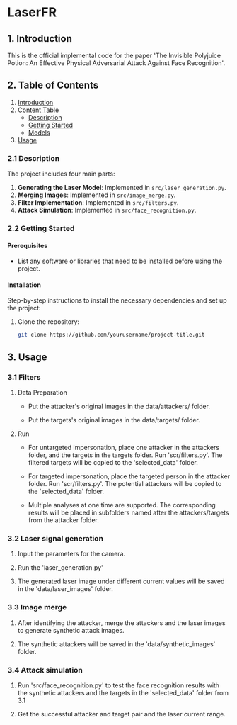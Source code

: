 # LaserFR

## 1. Introduction

This is the official implemental code for the paper 'The Invisible Polyjuice Potion: An Effective Physical Adversarial Attack Against Face Recognition'.

## 2. Table of Contents

1. [Introduction](#1-introduction)
2. [Content Table](#2-content-table)
   - [Description](#21-description)
   - [Getting Started](#22-getting-started)
   - [Models](#23-models)
3. [Usage](#3-usage)

### 2.1 Description

The project includes four main parts:
1. **Generating the Laser Model**: Implemented in `src/laser_generation.py`.
2. **Merging Images**: Implemented in `src/image_merge.py`.
3. **Filter Implementation**: Implemented in `src/filters.py`.
4. **Attack Simulation**: Implemented in `src/face_recognition.py`.

### 2.2 Getting Started

#### Prerequisites

- List any software or libraries that need to be installed before using the project.

#### Installation

Step-by-step instructions to install the necessary dependencies and set up the project:

1. Clone the repository:
   ```bash
   git clone https://github.com/yourusername/project-title.git


## 3. Usage

### 3.1 Filters

1. Data Preparation
   
   - Put the attacker's original images in the data/attackers/ folder.
   
   - Put the targets's original images in the data/targets/ folder.

2. Run

   - For untargeted impersonation, place one attacker in the attackers folder, and the targets in the targets folder. Run 'scr/filters.py'. The filtered targets will be copied to the 'selected_data' folder.
   
   - For targeted impersonation, place the targeted person in the attacker folder. Run 'scr/filters.py'. The potential attackers will be copied to the 'selected_data' folder.
   
   - Multiple analyses at one time are supported. The corresponding results will be placed in subfolders named after the attackers/targets from the attacker folder.

### 3.2 Laser signal generation

1. Input the parameters for the camera.
   
2. Run the 'laser_generation.py'
   
3. The generated laser image under different current values will be saved in the 'data/laser_images' folder.
   

### 3.3 Image merge

1. After identifying the attacker, merge the attackers and the laser images to generate synthetic attack images.
   
2. The synthetic attackers will be saved in the 'data/synthetic_images' folder.


### 3.4 Attack simulation

1. Run 'src/face_recognition.py' to test the face recognition results with the synthetic attackers and the targets in the 'selected_data' folder from 3.1

2. Get the successful attacker and target pair and the laser current range.



   


